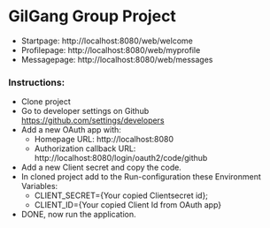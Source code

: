 # GilGang Group Project

- Startpage: http://localhost:8080/web/welcome
- Profilepage: http://localhost:8080/web/myprofile
- Messagepage: http://localhost:8080/web/messages

### Instructions:
- Clone project
- Go to developer settings on Github https://github.com/settings/developers
- Add a new OAuth app with:
  - Homepage URL: http://localhost:8080
  - Authorization callback URL: http://localhost:8080/login/oauth2/code/github
- Add a new Client secret and copy the code.
- In cloned project add to the Run-configuration these Environment Variables:
  - CLIENT_SECRET={Your copied Clientsecret id};
  - CLIENT_ID={Your copied Client Id from OAuth app}
- DONE, now run the application.

